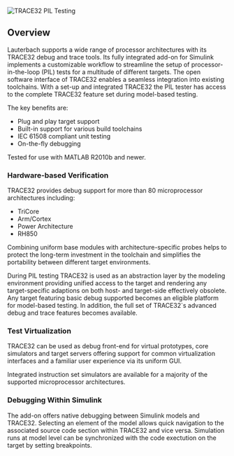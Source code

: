 ![TRACE32 PIL Testing](https://gitlab.com/lauterbach/resources/raw/master/img/t32xil_banner_900x90.jpg)

## Overview

Lauterbach supports a wide range of processor architectures with its TRACE32 debug and trace tools. Its fully integrated add-on for Simulink implements a customizable workflow to streamline the setup of processor-in-the-loop (PIL) tests for a multitude of different targets. The open software interface of TRACE32 enables a seamless integration into existing toolchains. With a set-up and integrated TRACE32 the PIL tester has access to the complete TRACE32 feature set during model-based testing.

The key benefits are:
- Plug and play target support
- Built-in support for various build toolchains
- IEC 61508 compliant unit testing
- On-the-fly debugging 

Tested for use with MATLAB R2010b and newer.


### Hardware-based Verification

TRACE32 provides debug support for more than 80 microprocessor architectures including:
- TriCore
- Arm/Cortex
- Power Architecture
- RH850

Combining uniform base modules with architecture-specific probes helps to protect the long-term investment in the toolchain and simplifies the portability between different target environments.

During PIL testing TRACE32 is used as an abstraction layer by the modeling environment providing unified access to the target and rendering any target-specific adaptions on both host- and target-side effectively obsolete. Any target featuring basic debug supported becomes an eligible platform for model-based testing. In addition, the full set of TRACE32`s advanced debug and trace features becomes available.


### Test Virtualization

TRACE32 can be used as debug front-end for virtual prototypes, core simulators and target servers offering support for common virtualization interfaces and a familiar user experience via its uniform GUI.

Integrated instruction set simulators are available for a majority of the supported microprocessor architectures.


### Debugging Within Simulink

The add-on offers native debugging between Simulink models and TRACE32. Selecting an element of the model allows quick navigation to the associated source code section within TRACE32 and vice versa. Simulation runs at model level can be synchronized with the code exectution on the target by setting breakpoints.
